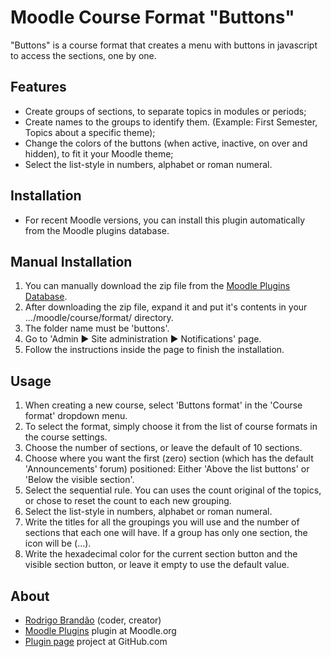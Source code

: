 Moodle Course Format "Buttons"
==============================

"Buttons" is a course format that creates a menu with buttons in javascript to access the sections, one by one.

Features
--------
* Create groups of sections, to separate topics in modules or periods;
* Create names to the groups to identify them. (Example: First Semester, Topics about a specific theme);
* Change the colors of the buttons (when active, inactive, on over and hidden), to fit it your Moodle theme;
* Select the list-style in numbers, alphabet or roman numeral.

Installation
------------
* For recent Moodle versions, you can install this plugin automatically from the Moodle plugins database.

Manual Installation
-------------------
1. You can manually download the zip file from the [Moodle Plugins Database](https://moodle.org/plugins/format_buttons).
2. After downloading the zip file, expand it and put it's contents in your .../moodle/course/format/ directory.
3. The folder name must be 'buttons'.
4. Go to 'Admin ► Site administration ► Notifications' page.
5. Follow the instructions inside the page to finish the installation.

Usage
-----
1. When creating a new course, select 'Buttons format' in the 'Course format' dropdown menu.
2. To select the format, simply choose it from the list of course formats in the course settings.
3. Choose the number of sections, or leave the default of 10 sections.
4. Choose where you want the first (zero) section (which has the default 'Announcements' forum) positioned: Either 'Above the list buttons' or 'Below the visible section'.
5. Select the sequential rule. You can uses the count original of the topics, or chose to reset the count to each new grouping.
6. Select the list-style in numbers, alphabet or roman numeral.
7. Write the titles for all the groupings you will use and the number of sections that each one will have. If a group has only one section, the icon will be (...).
8. Write the hexadecimal color for the current section button and the visible section button, or leave it empty to use the default value.

About
-----
* [Rodrigo Brandão](https://github.com/brandaorodrigo) (coder, creator)
* [Moodle Plugins](https://moodle.org/plugins/format_buttons) plugin at Moodle.org
* [Plugin page](https://github.com/brandaorodrigo/moodle-format_buttons) project at GitHub.com
